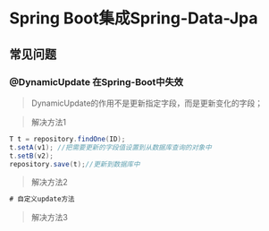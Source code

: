 # Spring Boot集成Spring-Data-Jpa









## 常见问题



### @DynamicUpdate 在Spring-Boot中失效

> DynamicUpdate的作用不是更新指定字段，而是更新变化的字段；



> 解决方法1

```java
T t = repository.findOne(ID);
t.setA(v1); //把需要更新的字段值设置到从数据库查询的对象中
t.setB(v2);
repository.save(t);//更新到数据库中
```



> 解决方法2

```java
# 自定义update方法
```

> 解决方法3

```java

```

